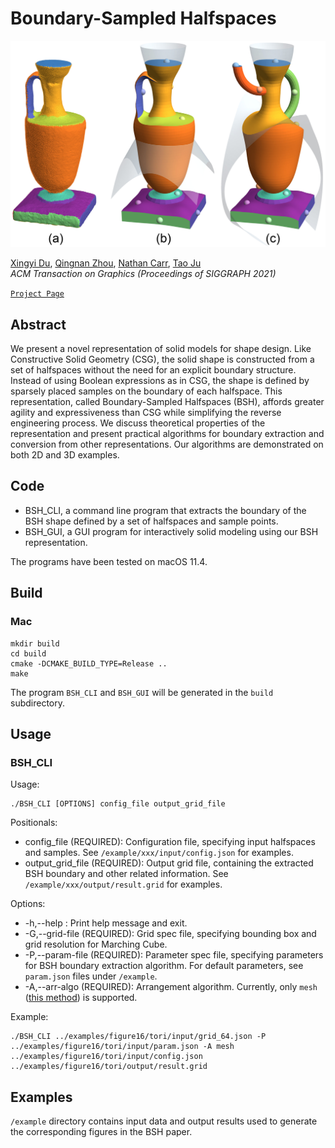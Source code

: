 # Boundary-Sampled Halfspaces

![](figure/featured.jpeg)

[Xingyi Du](https://duxingyi-charles.github.io/), [Qingnan Zhou](https://research.adobe.com/person/qingnan-zhou/),  [Nathan Carr](https://research.adobe.com/person/nathan-carr/), [Tao Ju](https://www.cse.wustl.edu/~taoju/)
<br/>*ACM Transaction on Graphics (Proceedings of SIGGRAPH 2021)*<br/>

[`Project Page`](https://duxingyi-charles.github.io/publication/boundary-sampled-halfspaces/)

## Abstract

We present a novel representation of solid models for shape design. Like Constructive Solid Geometry (CSG), the solid shape is constructed from a set of halfspaces without the need for an explicit boundary structure. Instead of using Boolean expressions as in CSG, the shape is defined by sparsely placed samples on the boundary of each halfspace. This representation, called Boundary-Sampled Halfspaces (BSH), affords greater agility and expressiveness than CSG while simplifying the reverse engineering process. We discuss theoretical properties of the representation and present practical algorithms for boundary extraction and conversion from other representations. Our algorithms are demonstrated on both 2D and 3D examples.

## Code

- BSH_CLI, a command line program that extracts the boundary of the BSH shape defined by a set of halfspaces and sample points. 
- BSH_GUI, a GUI program for interactively solid modeling using our BSH representation.

The programs have been tested on macOS 11.4.

## Build

### Mac

    mkdir build
    cd build
    cmake -DCMAKE_BUILD_TYPE=Release ..
    make

The program `BSH_CLI` and `BSH_GUI` will be generated in the `build` subdirectory.

## Usage

### BSH_CLI

Usage: 

    ./BSH_CLI [OPTIONS] config_file output_grid_file

Positionals:
- config_file (REQUIRED): Configuration file, specifying input halfspaces and samples. See `/example/xxx/input/config.json` for examples.
- output_grid_file (REQUIRED): Output grid file, containing the extracted BSH boundary and other related information. See `/example/xxx/output/result.grid` for examples.

Options:
- -h,--help : Print help message and exit.
- -G,--grid-file (REQUIRED): Grid spec file, specifying bounding box and grid resolution for Marching Cube.
- -P,--param-file (REQUIRED): Parameter spec file, specifying parameters for BSH boundary extraction algorithm. For default parameters, see `param.json` files under `/example`.
- -A,--arr-algo (REQUIRED): Arrangement algorithm. Currently, only `mesh` ([this method](https://github.com/gcherchi/FastAndRobustMeshArrangements)) is supported.

Example:

    ./BSH_CLI ../examples/figure16/tori/input/grid_64.json -P ../examples/figure16/tori/input/param.json -A mesh ../examples/figure16/tori/input/config.json  ../examples/figure16/tori/output/result.grid


## Examples

`/example` directory contains input data and output results used to generate the corresponding figures in the BSH paper.
